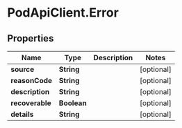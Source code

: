 # PodApiClient.Error

## Properties

Name | Type | Description | Notes
------------ | ------------- | ------------- | -------------
**source** | **String** |  | [optional] 
**reasonCode** | **String** |  | [optional] 
**description** | **String** |  | [optional] 
**recoverable** | **Boolean** |  | [optional] 
**details** | **String** |  | [optional] 


